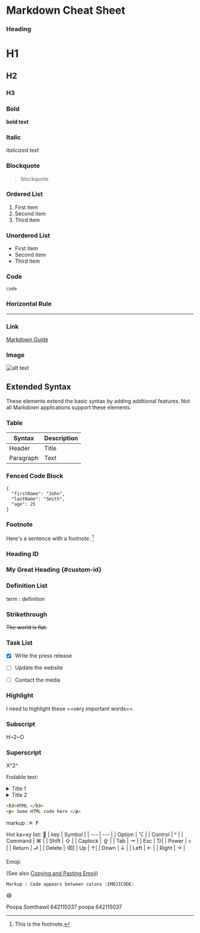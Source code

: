 # Markdown Cheat Sheet

### Heading

# H1
## H2
### H3

### Bold

**bold text**

### Italic

*italicized text*

### Blockquote

> blockquote

### Ordered List

1. First item
2. Second item
3. Third item

### Unordered List

- First item
- Second item
- Third item

### Code

`code`

### Horizontal Rule

---

### Link

[Markdown Guide](https://www.markdownguide.org)

### Image

![alt text](https://www.markdownguide.org/assets/images/tux.png)

## Extended Syntax

These elements extend the basic syntax by adding additional features. Not all Markdown applications support these elements.

### Table

| Syntax | Description |
| ----------- | ----------- |
| Header | Title |
| Paragraph | Text |

### Fenced Code Block

```
{
  "firstName": "John",
  "lastName": "Smith",
  "age": 25
}
```

### Footnote

Here's a sentence with a footnote. [^1]

[^1]: This is the footnote.

### Heading ID

### My Great Heading {#custom-id}

### Definition List

term
: definition

### Strikethrough

~~The world is flat.~~

### Task List

- [x] Write the press release
- [ ] Update the website
- [ ] Contact the media


### Highlight

I need to highlight these ==very important words==.

### Subscript

H~2~O

### Superscript

X^2^

Fodable text:
<details>
    <summary>Title 1</summary>
    <p> Content 1 Content 1 Content 1 Content 1</p>
</details>
<details>
    <summary>Title 2 </summary>
 <p> Content 2 Content 2 Content 2 Content 2</p>
 </details>

 ```html
 <h3>HTML </h3>
 <p> Some HTML code here </p>
 ```

markup : <kbd>&#8984; F </kbd>

Hot ka=ey list:
 :foggy:
| key | Symbol | 
| --- | --- | 
| Option | ⌥ |
| Control | ^ |
| Command | ⌘ |
| Shift | ⇧ |
| Caplock | ⇪ |
| Tab | ⇥ |
| Esc | ⎋|
| Power | ⌽ |
| Return | ⮐ |
| Delete | ⌫|
| Up | ↑|
| Down | ↓ |
| Left | ← |
| Right | → |

Emoji:

(See also [Copying and Pasting Emoji](https://www.markdownguide.org/extended-syntax/#copying-and-pasting-emoji))

    Markup : Code appears between colons :EMOJICODE:

:mask:

Poopa Somthawil 642115037
poopa 642115037